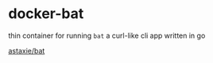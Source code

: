 # docker-bat

thin container for running `bat` a curl-like cli app written in go

[astaxie/bat](https://github.com/astaxie/bat)



	
